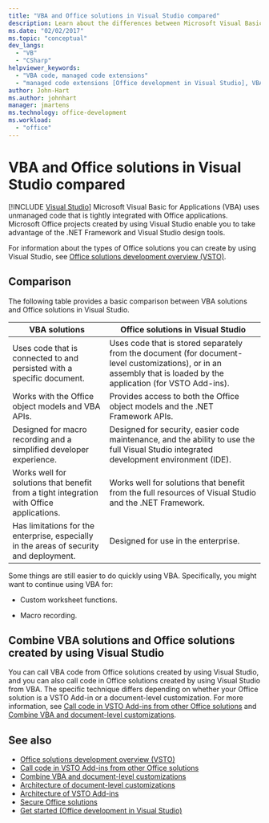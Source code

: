 ```yaml
---
title: "VBA and Office solutions in Visual Studio compared"
description: Learn about the differences between Microsoft Visual Basic for Applications (VBA) and Microsoft Office solutions in Visual Studio.
ms.date: "02/02/2017"
ms.topic: "conceptual"
dev_langs:
  - "VB"
  - "CSharp"
helpviewer_keywords:
  - "VBA code, managed code extensions"
  - "managed code extensions [Office development in Visual Studio], VBA compared to"
author: John-Hart
ms.author: johnhart
manager: jmartens
ms.technology: office-development
ms.workload:
  - "office"
---
```

# VBA and Office solutions in Visual Studio compared

 [!INCLUDE [Visual Studio](~/includes/applies-to-version/vs-windows-only.md)]
  Microsoft Visual Basic for Applications (VBA) uses unmanaged code that is tightly integrated with Office applications. Microsoft Office projects created by using Visual Studio enable you to take advantage of the .NET Framework and Visual Studio design tools.

 For information about the types of Office solutions you can create by using Visual Studio, see [Office solutions development overview &#40;VSTO&#41;](../vsto/office-solutions-development-overview-vsto.md).

## Comparison
 The following table provides a basic comparison between VBA solutions and Office solutions in Visual Studio.

|VBA solutions|Office solutions in Visual Studio|
|-------------------|---------------------------------------|
|Uses code that is connected to and persisted with a specific document.|Uses code that is stored separately from the document (for document-level customizations), or in an assembly that is loaded by the application (for VSTO Add-ins).|
|Works with the Office object models and VBA APIs.|Provides access to both the Office object models and the .NET Framework APIs.|
|Designed for macro recording and a simplified developer experience.|Designed for security, easier code maintenance, and the ability to use the full Visual Studio integrated development environment (IDE).|
|Works well for solutions that benefit from a tight integration with Office applications.|Works well for solutions that benefit from the full resources of Visual Studio and the .NET Framework.|
|Has limitations for the enterprise, especially in the areas of security and deployment.|Designed for use in the enterprise.|

 Some things are still easier to do quickly using VBA. Specifically, you might want to continue using VBA for:

- Custom worksheet functions.

- Macro recording.

## Combine VBA solutions and Office solutions created by using Visual Studio
 You can call VBA code from Office solutions created by using Visual Studio, and you can also call code in Office solutions created by using Visual Studio from VBA. The specific technique differs depending on whether your Office solution is a VSTO Add-in or a document-level customization. For more information, see [Call code in VSTO Add-ins from other Office solutions](../vsto/calling-code-in-vsto-add-ins-from-other-office-solutions.md) and [Combine VBA and document-level customizations](../vsto/combining-vba-and-document-level-customizations.md).

## See also
- [Office solutions development overview &#40;VSTO&#41;](../vsto/office-solutions-development-overview-vsto.md)
- [Call code in VSTO Add-ins from other Office solutions](../vsto/calling-code-in-vsto-add-ins-from-other-office-solutions.md)
- [Combine VBA and document-level customizations](../vsto/combining-vba-and-document-level-customizations.md)
- [Architecture of document-level customizations](../vsto/architecture-of-document-level-customizations.md)
- [Architecture of VSTO Add-ins](../vsto/architecture-of-vsto-add-ins.md)
- [Secure Office solutions](../vsto/securing-office-solutions.md)
- [Get started &#40;Office development in Visual Studio&#41;](../vsto/getting-started-office-development-in-visual-studio.md)
